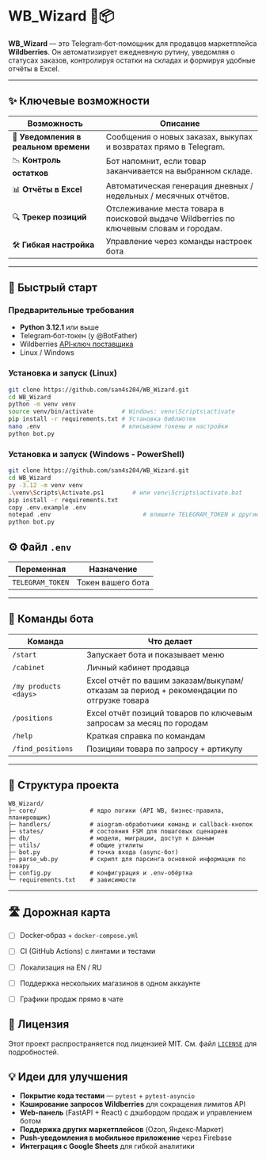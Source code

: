 # WB\_Wizard 🤖📦

**WB\_Wizard** — это Telegram‑бот‑помощник для продавцов маркетплейса **Wildberries**.
Он автоматизирует ежедневную рутину, уведомляя о статусах заказов, контролируя остатки
на складах и формируя удобные отчёты в Excel.

---

## ✨ Ключевые возможности

| Возможность                           | Описание                                                                               |
| ------------------------------------- | -------------------------------------------------------------------------------------- |
| 📢 **Уведомления в реальном времени** | Сообщения о новых заказах, выкупах и возвратах прямо в Telegram.                       |
| 📉 **Контроль остатков**              | Бот напомнит, если товар заканчивается на выбранном складе.                            |
| 📊 **Отчёты в Excel**                 | Автоматическая генерация дневных / недельных / месячных отчётов.                       |
| 🔍 **Трекер позиций**                 | Отслеживание места товара в поисковой выдаче Wildberries по ключевым словам и городам. |
| 🛠 **Гибкая настройка**                | Управление через команды настроек бота                                                          |

---

## 🚀 Быстрый старт

### Предварительные требования

* **Python 3.12.1** или выше
* Telegram‑бот‑токен (у @BotFather)
* Wildberries [API‑ключ поставщика](https://seller.wildberries.ru/)
* Linux / Windows

### Установка и запуск (Linux)

```bash
git clone https://github.com/san4s204/WB_Wizard.git
cd WB_Wizard
python -m venv venv
source venv/bin/activate        # Windows: venv\Scripts\activate
pip install -r requirements.txt # Установка библиотек
nano .env                       # вписываем токены и настройки
python bot.py
```

### Установка и запуск (Windows - PowerShell)

```bash
git clone https://github.com/san4s204/WB_Wizard.git
cd WB_Wizard
py -3.12 -m venv venv
.\venv\Scripts\Activate.ps1        # или venv\Scripts\activate.bat
pip install -r requirements.txt
copy .env.example .env
notepad .env                          # впишите TELEGRAM_TOKEN и другие ключи
python bot.py
```

## ⚙️ Файл `.env`

| Переменная         | Назначение                               |
| ------------------ | ---------------------------------------- |
| `TELEGRAM_TOKEN`   | Токен вашего бота                        |


---

## 🏁 Команды бота

| Команда                         | Что делает                                              |
| ------------------------------- | ------------------------------------------------------- |
| `/start`                        | Запускает бота и показывает меню                        |
| `/cabinet`                      | Личный кабинет продавца                                 |
| `/my products <days>`           | Excel отчёт по вашим заказам/выкупам/отказам за период + рекомендации по отгрузке товара  |
| `/positions`                    | Excel отчёт позиций товаров по ключевым запросам за месяц по городам|
| `/help`                         | Краткая справка по командам                             |
| `/find_positions`               | Позицияи товара по запросу + артикулу                   |

---

## 📂 Структура проекта

```
WB_Wizard/
├─ core/               # ядро логики (API WB, бизнес‑правила, планировщик)
├─ handlers/           # aiogram‑обработчики команд и callback‑кнопок
├─ states/             # состояния FSM для пошаговых сценариев
├─ db/                 # модели, миграции, доступ к данным
├─ utils/              # общие утилиты
├─ bot.py              # точка входа (async‑бот)
├─ parse_wb.py         # скрипт для парсинга основной информации по товару 
├─ config.py           # конфигурация и .env‑обёртка
└─ requirements.txt    # зависимости
```

---

## 🛣 Дорожная карта

* [ ] Docker‑образ + `docker-compose.yml`
* [ ] CI (GitHub Actions) с линтами и тестами
* [ ] Локализация на EN / RU
* [ ] Поддержка нескольких магазинов в одном аккаунте
* [ ] Графики продаж прямо в чате


## 📄 Лицензия

Этот проект распространяется под лицензией MIT.
См. файл [`LICENSE`](LICENSE) для подробностей.



## 💡 Идеи для улучшения

* **Покрытие кода тестами** — `pytest` + `pytest-asyncio`
* **Кэширование запросов Wildberries** для сокращения лимитов API
* **Web‑панель** (FastAPI + React) c дэшбордом продаж и управлением ботом
* **Поддержка других маркетплейсов** (Ozon, Яндекс‑Маркет)
* **Push‑уведомления в мобильное приложение** через Firebase
* **Интеграция с Google Sheets** для гибкой аналитики
